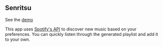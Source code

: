 ## Senritsu

See the [demo](https://senritsu.vercel.app/)

This app uses [Spotify's API](https://developer.spotify.com/) to discover new music based on your preferences. You can quickly listen through the generated playlist and add it to your own.
